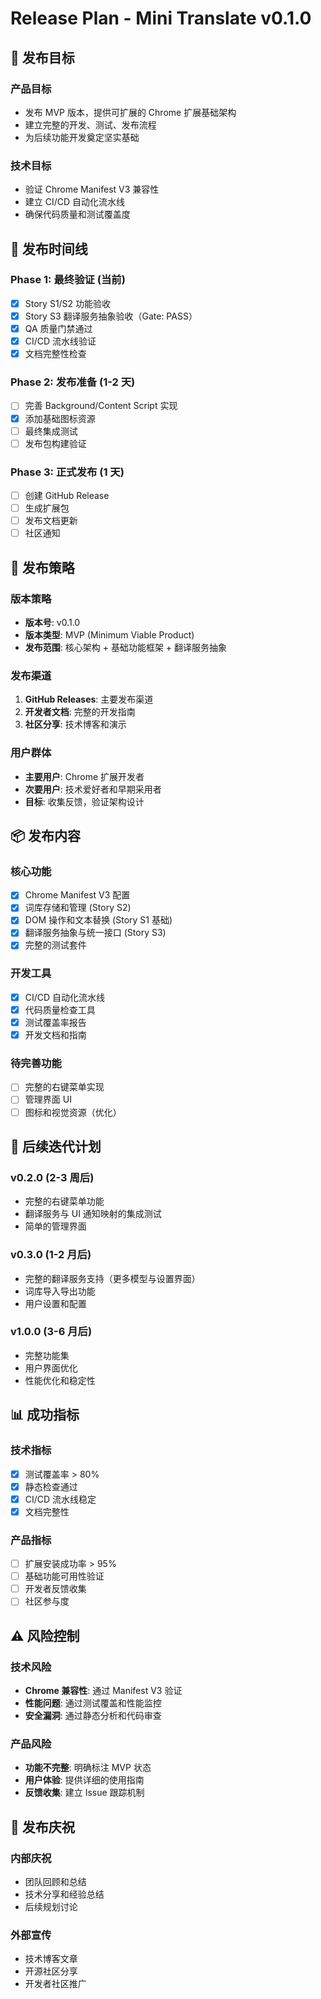 # Release Plan - Mini Translate v0.1.0

## 🎯 发布目标

### 产品目标
- 发布 MVP 版本，提供可扩展的 Chrome 扩展基础架构
- 建立完整的开发、测试、发布流程
- 为后续功能开发奠定坚实基础

### 技术目标
- 验证 Chrome Manifest V3 兼容性
- 建立 CI/CD 自动化流水线
- 确保代码质量和测试覆盖度

## 📅 发布时间线

### Phase 1: 最终验证 (当前)
- [x] Story S1/S2 功能验收
- [x] Story S3 翻译服务抽象验收（Gate: PASS）
- [x] QA 质量门禁通过
- [x] CI/CD 流水线验证
- [x] 文档完整性检查

### Phase 2: 发布准备 (1-2 天)
- [ ] 完善 Background/Content Script 实现
- [x] 添加基础图标资源
- [ ] 最终集成测试
- [ ] 发布包构建验证

### Phase 3: 正式发布 (1 天)
- [ ] 创建 GitHub Release
- [ ] 生成扩展包
- [ ] 发布文档更新
- [ ] 社区通知

## 🚀 发布策略

### 版本策略
- **版本号**: v0.1.0
- **版本类型**: MVP (Minimum Viable Product)
- **发布范围**: 核心架构 + 基础功能框架 + 翻译服务抽象

### 发布渠道
1. **GitHub Releases**: 主要发布渠道
2. **开发者文档**: 完整的开发指南
3. **社区分享**: 技术博客和演示

### 用户群体
- **主要用户**: Chrome 扩展开发者
- **次要用户**: 技术爱好者和早期采用者
- **目标**: 收集反馈，验证架构设计

## 📦 发布内容

### 核心功能
- [x] Chrome Manifest V3 配置
- [x] 词库存储和管理 (Story S2)
- [x] DOM 操作和文本替换 (Story S1 基础)
- [x] 翻译服务抽象与统一接口 (Story S3)
- [x] 完整的测试套件

### 开发工具
- [x] CI/CD 自动化流水线
- [x] 代码质量检查工具
- [x] 测试覆盖率报告
- [x] 开发文档和指南

### 待完善功能
- [ ] 完整的右键菜单实现
- [ ] 管理界面 UI
- [ ] 图标和视觉资源（优化）

## 🔄 后续迭代计划

### v0.2.0 (2-3 周后)
- 完整的右键菜单功能
- 翻译服务与 UI 通知映射的集成测试
- 简单的管理界面

### v0.3.0 (1-2 月后)
- 完整的翻译服务支持（更多模型与设置界面）
- 词库导入导出功能
- 用户设置和配置

### v1.0.0 (3-6 月后)
- 完整功能集
- 用户界面优化
- 性能优化和稳定性

## 📊 成功指标

### 技术指标
- [x] 测试覆盖率 > 80%
- [x] 静态检查通过
- [x] CI/CD 流水线稳定
- [x] 文档完整性

### 产品指标
- [ ] 扩展安装成功率 > 95%
- [ ] 基础功能可用性验证
- [ ] 开发者反馈收集
- [ ] 社区参与度

## ⚠️ 风险控制

### 技术风险
- **Chrome 兼容性**: 通过 Manifest V3 验证
- **性能问题**: 通过测试覆盖和性能监控
- **安全漏洞**: 通过静态分析和代码审查

### 产品风险
- **功能不完整**: 明确标注 MVP 状态
- **用户体验**: 提供详细的使用指南
- **反馈收集**: 建立 Issue 跟踪机制

## 🎉 发布庆祝

### 内部庆祝
- 团队回顾和总结
- 技术分享和经验总结
- 后续规划讨论

### 外部宣传
- 技术博客文章
- 开源社区分享
- 开发者社区推广

